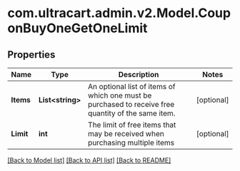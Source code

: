 
# com.ultracart.admin.v2.Model.CouponBuyOneGetOneLimit

## Properties

Name | Type | Description | Notes
------------ | ------------- | ------------- | -------------
**Items** | **List&lt;string&gt;** | An optional list of items of which one must be purchased to receive free quantity of the same item. | [optional] 
**Limit** | **int** | The limit of free items that may be received when purchasing multiple items | [optional] 

[[Back to Model list]](../README.md#documentation-for-models)
[[Back to API list]](../README.md#documentation-for-api-endpoints)
[[Back to README]](../README.md)

